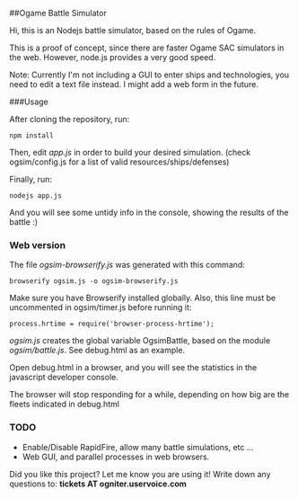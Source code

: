 ##Ogame Battle Simulator

Hi, this is an Nodejs battle simulator, based on the rules of Ogame.

This is a proof of concept, since there are faster Ogame SAC simulators in the web. However, node.js provides a very good speed.


Note: Currently I'm not including a GUI to enter ships and technologies, you need to edit a text file instead.
I might add a web form in the future.


###Usage

After cloning the repository, run:

````
npm install
````

Then, edit *app.js* in order to build your desired simulation. (check ogsim/config.js for a list of valid resources/ships/defenses)

Finally, run:

````
nodejs app.js
````

And you will see some untidy info in the console, showing the results of the battle :)


### Web version

The file *ogsim-browserify.js* was generated with this command:

````
browserify ogsim.js -o ogsim-browserify.js
````

Make sure you have Browserify installed globally. Also, this line must be uncommented in ogsim/timer.js before running it:

````
process.hrtime = require('browser-process-hrtime');
````

*ogsim.js* creates the global variable OgsimBattle, based on the module *ogsim/battle.js*. See debug.html as an example.

Open debug.html in a browser, and you will see the statistics in the javascript developer console.

The browser will stop responding for a while, depending on how big are the fleets indicated in debug.html


### TODO

- Enable/Disable RapidFire, allow many battle simulations, etc ...
- Web GUI, and parallel processes in web browsers.



Did you like this project? Let me know you are using it!
Write down any questions to: **tickets AT ogniter.uservoice.com**